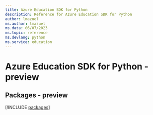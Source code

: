```yaml
---
title: Azure Education SDK for Python
description: Reference for Azure Education SDK for Python
author: lmazuel
ms.author: lmazuel
ms.data: 06/07/2023
ms.topic: reference
ms.devlang: python
ms.service: education
---
```

# Azure Education SDK for Python - preview
## Packages - preview
[!INCLUDE [packages](education-index.md)]